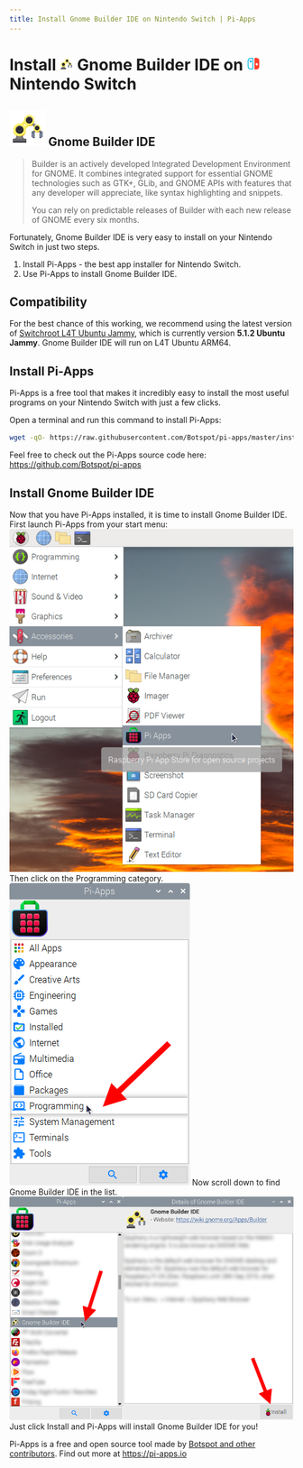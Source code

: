 ```yaml
---
title: Install Gnome Builder IDE on Nintendo Switch | Pi-Apps
---
```

<div class="simple-install-content content">

# Install <img src="/img/app-icons/Gnome Builder IDE/icon-64.png" height=24> Gnome Builder IDE on <img src=/img/other-icons/switch-icon.svg height=24> Nintendo Switch

## <img src="/img/app-icons/Gnome Builder IDE/icon-64.png"> Gnome Builder IDE
> Builder is an actively developed Integrated Development Environment for GNOME.
> It combines integrated support for essential GNOME technologies such as GTK+, GLib, and GNOME APIs with features that any developer will appreciate, like syntax highlighting and snippets.
> 
> You can rely on predictable releases of Builder with each new release of GNOME every six months.

Fortunately, Gnome Builder IDE is very easy to install on your Nintendo Switch in just two steps.
1. Install Pi-Apps - the best app installer for Nintendo Switch.
2. Use Pi-Apps to install Gnome Builder IDE.
</div>
<div class="simple-install-content content">

## Compatibility
For the best chance of this working, we recommend using the latest version of [Switchroot L4T Ubuntu Jammy](https://wiki.switchroot.org/wiki/linux/l4t-ubuntu-jammy-installation-guide), which is currently version **5.1.2 Ubuntu Jammy**.
Gnome Builder IDE will run on L4T Ubuntu ARM64.
</div>
<div class="simple-install-content content">

## Install Pi-Apps

Pi-Apps is a free tool that makes it incredibly easy to install the most useful programs on your Nintendo Switch with just a few clicks.

Open a terminal and run this command to install Pi-Apps:
```bash
wget -qO- https://raw.githubusercontent.com/Botspot/pi-apps/master/install | bash
```
Feel free to check out the Pi-Apps source code here: https://github.com/Botspot/pi-apps
</div>
<div class="simple-install-content content">

## Install Gnome Builder IDE

Now that you have Pi-Apps installed, it is time to install Gnome Builder IDE.
First launch Pi-Apps from your start menu:
<img src="/img/start-menu.png">
Then click on the Programming category.
<img src="/img/category-selections/Programming.png">
Now scroll down to find Gnome Builder IDE in the list.
<img src="/img/app-icons/Gnome Builder IDE/app-selection.png">
Just click Install and Pi-Apps will install Gnome Builder IDE for you!
</div>
<div class="simple-install-content content">

Pi-Apps is a free and open source tool made by [Botspot and other contributors](/about/#contributors). Find out more at https://pi-apps.io
</div>
